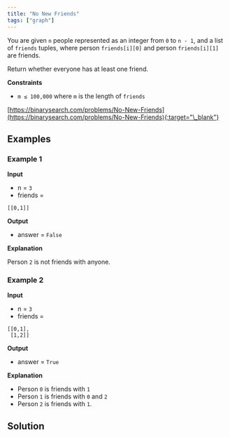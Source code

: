 ```yaml
---
title: "No New Friends"
tags: ["graph"]
---
```


You are given `n` people represented as an integer from `0` to `n - 1`, and a list of `friends` tuples, where person `friends[i][0]` and person `friends[i][1]` are friends.

Return whether everyone has at least one friend.

**Constraints**

- `m ≤ 100,000` where `m` is the length of `friends`

[https://binarysearch.com/problems/No-New-Friends](https://binarysearch.com/problems/No-New-Friends){:target="\_blank"}

## Examples

### Example 1

**Input**

- n = `3`
- friends =

```
[[0,1]]
```

**Output**

- answer = `False`

**Explanation**

Person `2` is not friends with anyone.

### Example 2

**Input**

- n = `3`
- friends =

```
[[0,1],
 [1,2]]
```

**Output**

- answer = `True`

**Explanation**

- Person `0` is friends with `1`
- Person `1` is friends with `0` and `2`
- Person `2` is friends with `1`.

## Solution

<script src="https://gist.github.com/yaeba/16da7be5123724fcf6eccc25581cef5a.js?file=No-New-Friends.py"></script>
